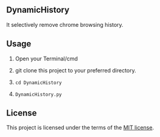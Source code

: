## DynamicHistory
It selectively remove chrome browsing history.

## Usage

1. Open your Terminal/cmd

2. git clone this project to your preferred directory.

3. `cd DynamicHistory`

4. `DynamicHistory.py`


## License
This project is licensed under the terms of the [MIT license](https://github.com/nagracks/organizer/blob/master/LICENSE).
